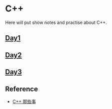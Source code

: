 # C++

Here will put show notes and practise about C++.

## [Day1](./Day1)

## [Day2](./Day2)

## [Day3](./Day3)

## Reference

- [C++ 那些事](https://github.com/Light-City/CPlusPlusThings/tree/master)
